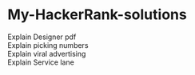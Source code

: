 # My-HackerRank-solutions
Explain Designer pdf<br>
Explain picking numbers<br>
Explain viral advertising<br>
Explain Service lane<br>

